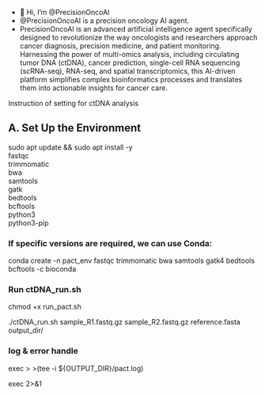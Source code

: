 - 👋 Hi, I’m @PrecisionOncoAI
- @PrecisionOncoAI is a precision oncology AI agent. 
- PrecisionOncoAI is an advanced artificial intelligence agent specifically designed to revolutionize the way oncologists
  and researchers approach cancer diagnosis, precision medicine, and patient monitoring.
  Harnessing the power of multi-omics analysis,
  including circulating tumor DNA (ctDNA),
  cancer prediction,
  single-cell RNA sequencing (scRNA-seq),
  RNA-seq,
  and spatial transcriptomics,
  this AI-driven platform simplifies complex bioinformatics processes and translates them into actionable insights for cancer care.

Instruction of setting for ctDNA analysis
## A. Set Up the Environment
sudo apt update && sudo apt install -y \
    fastqc \
    trimmomatic \
    bwa \
    samtools \
    gatk \
    bedtools \
    bcftools \
    python3 \
    python3-pip
### If specific versions are required, we can use Conda: 
conda create -n pact_env fastqc trimmomatic bwa samtools gatk4 bedtools bcftools -c bioconda

### Run ctDNA_run.sh
chmod +x run_pact.sh

./ctDNA_run.sh sample_R1.fastq.gz sample_R2.fastq.gz reference.fasta output_dir/

### log & error handle
exec > >(tee -i ${OUTPUT_DIR}/pact.log)

exec 2>&1

